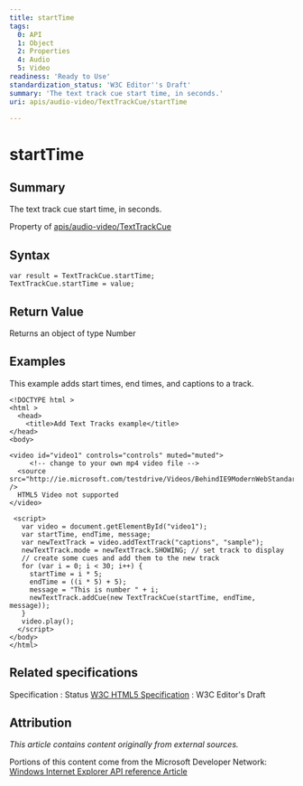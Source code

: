 ```yaml
---
title: startTime
tags:
  0: API
  1: Object
  2: Properties
  4: Audio
  5: Video
readiness: 'Ready to Use'
standardization_status: 'W3C Editor''s Draft'
summary: 'The text track cue start time, in seconds.'
uri: apis/audio-video/TextTrackCue/startTime

---
```

# startTime

## Summary

The text track cue start time, in seconds.

<span data-meta="applies_to" data-type="key">Property of <span data-type="value">[apis/audio-video/TextTrackCue](/apis/audio-video/TextTrackCue)</span></span>

## Syntax

``` {.js}
var result = TextTrackCue.startTime;
TextTrackCue.startTime = value;
```

## Return Value

<span data-meta="return" data-type="key">Returns an object of type <span data-type="value">Number</span></span>

## Examples

This example adds start times, end times, and captions to a track.

``` {.html}
<!DOCTYPE html >
<html >
  <head>
    <title>Add Text Tracks example</title>
</head>
<body>

<video id="video1" controls="controls" muted="muted">
     <!-- change to your own mp4 video file -->
  <source src="http://ie.microsoft.com/testdrive/Videos/BehindIE9ModernWebStandards/Video.mp4" />
  HTML5 Video not supported
</video>

 <script>
   var video = document.getElementById("video1");
   var startTime, endTime, message;
   var newTextTrack = video.addTextTrack("captions", "sample");
   newTextTrack.mode = newTextTrack.SHOWING; // set track to display
   // create some cues and add them to the new track
   for (var i = 0; i < 30; i++) {
     startTime = i * 5;
     endTime = ((i * 5) + 5);
     message = "This is number " + i;
     newTextTrack.addCue(new TextTrackCue(startTime, endTime, message));
   }
   video.play();
  </script>
</body>
</html>
```

## Related specifications

Specification
:   Status
[W3C HTML5 Specification](http://dev.w3.org/html5/spec/single-page.html)
:   W3C Editor's Draft

## Attribution

*This article contains content originally from external sources.*

Portions of this content come from the Microsoft Developer Network: [Windows Internet Explorer API reference Article](http://msdn.microsoft.com/en-us/library/ie/hh828809%28v=vs.85%29.aspx)

